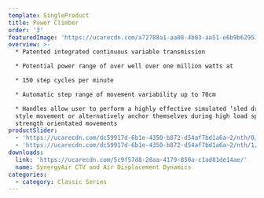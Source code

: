 ```yaml
---
template: SingleProduct
title: Power Climber
order: '3'
featuredImage: 'https://ucarecdn.com/a72788a1-aa08-4b03-aa51-e6b9b629536c/'
overview: >-
  * Patented integrated continuous variable transmission

  * Potential power range of over well over one million watts at

  * 150 step cycles per minute

  * Automatic step range of movement variability up to 70cm

  * Handles allow user to perform a highly effective simulated ‘sled drive’
  style movement or alternatively anchor themselves during high load sprints and
  strength orientated movements
productSlider:
  - 'https://ucarecdn.com/dc59917d-6b1e-4350-b872-d54af7bd1a6a~2/nth/0/'
  - 'https://ucarecdn.com/dc59917d-6b1e-4350-b872-d54af7bd1a6a~2/nth/1/'
downloads:
  link: 'https://ucarecdn.com/5c9f57d8-28aa-4179-850a-c1ad81de14ae/'
  name: SynergyAir CTV and Air Displacement Dynamics
categories:
  - category: Classic Series
---
```

